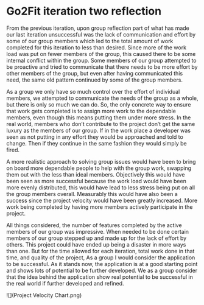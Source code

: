 # Go2Fit iteration two reflection


From the previous iteration, upon group reflection part of what has made our last iteration unsuccessful was the lack of communication and 
effort by some of our group members which led to the total amount of work completed for this iteration to less than desired. Since more of the
work load was put on fewer members of the group, this caused there to be some internal conflict within the group. Some members of our group 
attempted to be proactive and tried to communicate that there needs to be more effort by other members of the group, but even after having 
communicated this need, the same old pattern continued by some of the group members. 

As a group we only have so much control over the effort of individual members, we attempted to communicate the needs of the group as a whole,
but there is only so much we can do. So, the only concrete way to ensure that work gets completed is to assign more work to the dependable
members, even though this means putting them under more stress. In the real world, members who don’t contribute to the project don’t get the
same luxury as the members of our group. If in the work place a developer was seen as not putting in any effort they would be approached and
told to change. Then if they continue in the same fashion they would simply be fired.

A more realistic approach to solving group issues would have been to bring on board more dependable people to help with the group work,
swapping them out with the less than ideal members. Objectively this would have been seen as more successful because the work load would have
been more evenly distributed, this would have lead to less stress being put on all the group members overall. Measurably this would have also
been a success since the project velocity would have been greatly increased. More work being completed by having more members actively
participate in the project.

All things considered, the number of features completed by the active members of our group was impressive. When needed to be done certain
members of our group stepped up and made up for the lack of effort by others. This project could have ended up being a disaster in more ways
than one. But for the time allowed for each iteration, total work done in that time, and quality of the project, As a group I would consider
the application to be successful. As it stands now, the application is at a good starting point and shows lots of potential to be further
developed. We as a group consider that the idea behind the application show real potential to be successful in the real world if further
developed and refined.

![](Project Velocity Chart.png)

